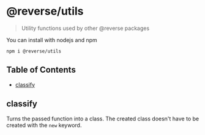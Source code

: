 # @reverse/utils
> Utility functions used by other @reverse packages

You can install with nodejs and npm
```
npm i @reverse/utils
```

## Table of Contents
- [classify](#classify)

## classify
Turns the passed function into a class. The created class doesn't have to be created with the `new` keyword.

